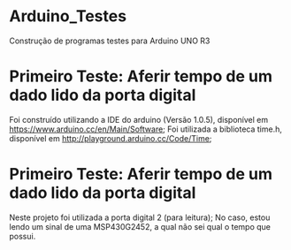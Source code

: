 # Arduino_Testes
Construção de programas testes para Arduino UNO R3

# Primeiro Teste: Aferir tempo de um dado lido da porta digital
Foi construído utilizando a IDE do arduino (Versão 1.0.5), disponível em https://www.arduino.cc/en/Main/Software;
Foi utilizada a biblioteca time.h, disponível em http://playground.arduino.cc/Code/Time;

# Primeiro Teste: Aferir tempo de um dado lido da porta digital
Neste projeto foi utilizada a porta digital 2 (para leitura);
No caso, estou lendo um sinal de uma MSP430G2452, a qual não sei qual o tempo que possui.
